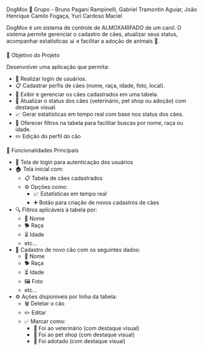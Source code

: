 DogMox 🐾
Grupo - Bruno Pagani Rampinelli, Gabriel Tramontin Aguiar, João Henrique Camilo Fogaça, Yuri Cardoso Maciel

DogMox é um sistema de controle de ALMOXARIFADO de um canil. O sistema permite gerenciar o cadastro de cães, atualizar seus status, acompanhar estatísticas 📊 e facilitar a adoção de animais 🏡.

🎯 Objetivo do Projeto

Desenvolver uma aplicação que permita:
- 🔐 Realizar login de usuários.
- 📋 Cadastrar perfis de cães (nome, raça, idade, foto, local).
- 📑 Exibir e gerenciar os cães cadastrados em uma tabela.
- 🔄 Atualizar o status dos cães (veterinário, pet shop ou adoção) com destaque visual.
- 📈 Gerar estatísticas em tempo real com base nos status dos cães.
- 🔎 Oferecer filtros na tabela para facilitar buscas por nome, raça ou idade.
- ✏️ Edição do perfil do cão

🐶 Funcionalidades Principais

- 🔐 Tela de login para autenticação dos usuários  
- 🏠 Tela inicial com:
  - 📋 Tabela de cães cadastrados
  - ⚙️ Opções como:
    - 📈 Estatísticas em tempo real 
    - ➕ Botão para criação de novos cadastros de cães
- 🔍 Filtros aplicáveis à tabela por:
  - 🐾 Nome  
  - 🐕 Raça  
  - ⏳ Idade  
  - etc...
- 🐶 Cadastro de novo cão com os seguintes dados:
  - 🐾 Nome
  - 🐕 Raça
  - ⏳ Idade
  - 🖼️ Foto
  - etc...
- ⚙️ Ações disponíveis por linha da tabela:
  - 🗑️ Deletar o cão
  - ✏️ Editar
  - ✅ Marcar como:
    - 🏥 Foi ao veterinário (com destaque visual)
    - 🛁 Foi ao pet shop (com destaque visual)
    - 🏡 Foi adotado (com destaque visual)
